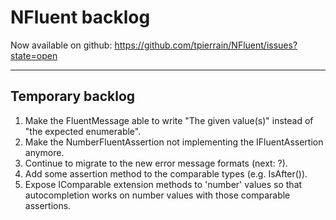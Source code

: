 NFluent backlog
===============

Now available on github: https://github.com/tpierrain/NFluent/issues?state=open

- - -

Temporary backlog
-------
1. Make the FluentMessage able to write "The given value(s)" instead of "the expected enumerable". 
1. Make the NumberFluentAssertion not implementing the IFluentAssertion anymore.
1. Continue to migrate to the new error message formats (next: ?).
1. Add some assertion method to the comparable types (e.g. IsAfter()).
1. Expose IComparable extension methods to 'number' values so that autocompletion works on number values with those comparable assertions.

